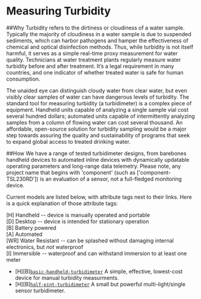 # Measuring Turbidity

##Why
Turbidity refers to the dirtiness or cloudiness of a water sample. Typically the majority of cloudiness in a water sample is due to suspended sediments, which can harbor pathogens and hamper the effectiveness of chemical and optical disinfection methods. Thus, while turbidity is not itself harmful, it serves as a simple real-time proxy measurement for water quality. Technicians at water treatment plants regularly measure water turbidity before and after treatment. It’s a legal requirement in many countries, and one indicator of whether treated water is safe for human consumption.

The unaided eye can distinguish cloudy water from clear water, but even visibly clear samples of water can have dangerous levels of turbidity. The standard tool for measuring turbidity (a turbidimeter) is a complex piece of equipment. Handheld units capable of analyzing a single sample vial cost several hundred dollars; automated units capable of intermittently analyzing samples from a column of flowing water can cost several thousand. An affordable, open-source solution for turbidity sampling would be a major step towards assuring the quality and sustainability of programs that seek to expand global access to treated drinking water.

##How
We have a range of tested turbidimeter designs, from barebones handheld devices to automated inline devices with dynamically updatable operating parameters and long-range data telemetry. Please note, any project name that begins with 'component' (such as ['component-TSL230RD']) is an evaluation of a sensor, not a full-fledged monitoring device.

Current models are listed below, with attribute tags next to their links. Here is a quick explanation of those attribute tags:

[H] Handheld -- device is manually operated and portable  
[D] Desktop -- device is intended for stationary operation  
[B] Battery powered  
[A] Automated  
[WR] Water Resistant -- can be splashed without damaging internal electronics, but _not_ waterproof  
[I] Immersible -- waterproof and can withstand immersion to at least one meter  

* [H][B][`basic-handheld-turbidimeter`](devices/basic-handheld-turbidimeter/) A simple, effective, lowest-cost device for manual turbidity measurments.
* [H][B][`half-pint-turbidimeter`](https://github.com/iamchriskelley/half-pint-turbidimeter/) A small but powerful multi-light/single sensor turbidimeter.
